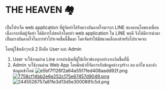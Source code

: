 # **THE HEAVEN 🏘**

เป็นโปรเจ็ค web application ที่ผู้จัดทำได้รับแรงบันดาลใจมาจาก LINE ของคอนโดของเพื่อน
เนื่องจากทีมผู้จัดทำ ได้มีการไปสหกิจโดยทำ web application ใน LINE พอดี
จึงได้มีการนำมาเป็นแรงบันดาลใจในการทำโปรเจคชิ้นนี้ขึ้นมา โดยจัดทำให้มีขนาดเล็กลงสำหรับโปรเจคจบ

โดยผู้ใช้หลักๆจะมี 2 ฝั่งคือ User และ Admin

1. User จะใช้งานผ่าน Line การดำเนินที่ผู้ใช้เกี่ยวข้องทุกอย่างจะเกิดขึ้นที่นี่
2. Admin จะใช้งานผ่าน Web App โดยมีหน้าที่จัดการกับข้อมูลต่างๆสร้าง ลบ แก้ไข และส่งข้อมูลเข้าไลน์
   ![e5bf7f126f2a64a55f7fed408aadd92f.png](https://www.img.in.th/images/e5bf7f126f2a64a55f7fed408aadd92f.png)
[![7758cf14bb2e6e252c175e67457d9049.png](https://www.img.in.th/images/7758cf14bb2e6e252c175e67457d9049.png)](https://www.img.in.th/image/H36VJp)![2445526757a81fe3d13d5e3000891c5d.png](https://www.img.in.th/images/2445526757a81fe3d13d5e3000891c5d.png)
